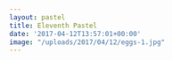 ```yaml
---
layout: pastel
title: Eleventh Pastel
date: '2017-04-12T13:57:01+00:00'
image: "/uploads/2017/04/12/eggs-1.jpg"
---
```

